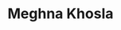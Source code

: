 ---
title: "Meghna Khosla"
presenter_id: meghna_khosla
position: Summer IRTA
start_date: 2012
end_date: 2012
email: 
phone: 
photo: assets/images/
status: former
layout: member 
---